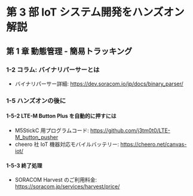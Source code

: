 # 第 3 部 IoT システム開発をハンズオン解説

## 第 1 章 動態管理 - 簡易トラッキング

### 1-2 コラム: バイナリパーサーとは

- バイナリパーサー詳細: https://dev.soracom.io/jp/docs/binary_parser/

### 1-5 ハンズオンの後に

#### 1-5-2 LTE-M Button Plus を自動的に押すには

- M5StickC 用プログラムコード: https://github.com/j3tm0t0/LTE-M_button_pusher
- cheero 社 IoT 機器対応モバイルバッテリー: https://cheero.net/canvas-iot/

#### 1-5-3 終了処理

- SORACOM Harvest のご利用料金: https://soracom.jp/services/harvest/price/
